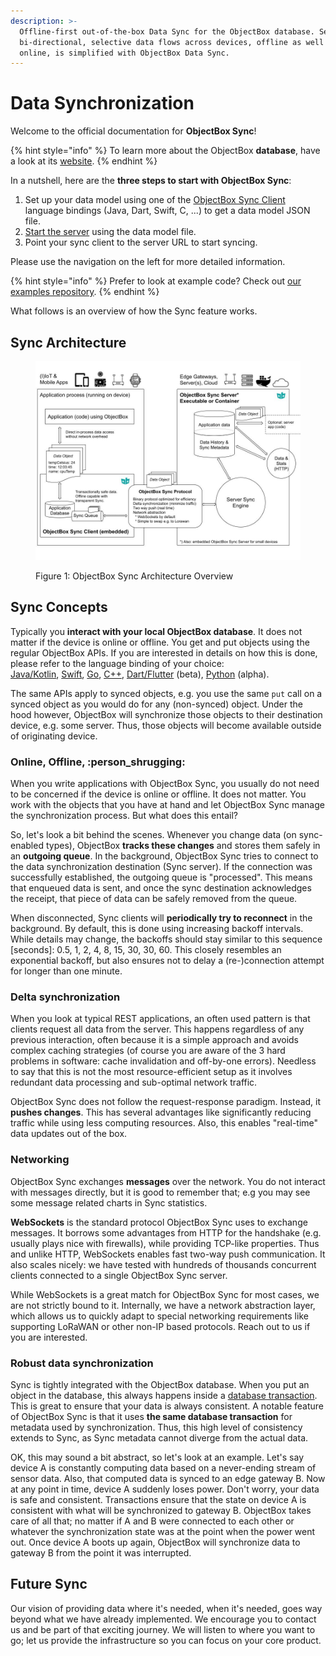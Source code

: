 ```yaml
---
description: >-
  Offline-first out-of-the-box Data Sync for the ObjectBox database. Seamless,
  bi-directional, selective data flows across devices, offline as well as
  online, is simplified with ObjectBox Data Sync.
---
```


# Data Synchronization

Welcome to the official documentation for **ObjectBox Sync**!

{% hint style="info" %}
To learn more about the ObjectBox **database**, have a look at its [website](https://objectbox.io/offline-first-mobile-database/).
{% endhint %}

In a nutshell, here are the **three steps to start with ObjectBox Sync**:

1. Set up your data model using one of the [ObjectBox Sync Client](sync-client.md) language bindings (Java, Dart, Swift, C, ...) to get a data model JSON file.
2. [Start the server](sync-server/) using the data model file.
3. Point your sync client to the server URL to start syncing.

Please use the navigation on the left for more detailed information.

{% hint style="info" %}
Prefer to look at example code? Check out [our examples repository](https://github.com/objectbox/objectbox-sync-examples).
{% endhint %}

What follows is an overview of how the Sync feature works.

## Sync Architecture

<figure><img src=".gitbook/assets/Sync Architecture for Docs.jpg" alt="ObjectBox Sync Architecture Diagram"><figcaption><p>Figure 1: ObjectBox Sync Architecture Overview</p></figcaption></figure>

## Sync Concepts

Typically you **interact with your local ObjectBox database**. It does not matter if the device is online or offline. You get and put objects using the regular ObjectBox APIs. If you are interested in details on how this is done, please refer to the language binding of your choice:\
[Java/Kotlin](https://docs.objectbox.io/), [Swift](https://swift.objectbox.io/), [Go](https://golang.objectbox.io/), [C++](https://cpp.objectbox.io/), [Dart/Flutter](https://github.com/objectbox/objectbox-dart) (beta), [Python](https://github.com/objectbox/objectbox-python) (alpha).

The same APIs apply to synced objects, e.g. you use the same `put` call on a synced object as you would do for any (non-synced) object. Under the hood however, ObjectBox will synchronize those objects to their destination device, e.g. some server. Thus, those objects will become available outside of originating device.

### Online, Offline, :person\_shrugging:

When you write applications with ObjectBox Sync, you usually do not need to be concerned if the device is online or offline. It does not matter. You work with the objects that you have at hand and let ObjectBox Sync manage the synchronization process. But what does this entail?

So, let's look a bit behind the scenes. Whenever you change data (on sync-enabled types), ObjectBox **tracks these changes** and stores them safely in an **outgoing queue**. In the background, ObjectBox Sync tries to connect to the data synchronization destination (Sync server). If the connection was successfully established, the outgoing queue is "processed". This means that enqueued data is sent, and once the sync destination acknowledges the receipt, that piece of data can be safely removed from the queue.

When disconnected, Sync clients will **periodically try to reconnect** in the background. By default, this is done using increasing backoff intervals. While details may change, the backoffs should stay similar to this sequence \[seconds]: 0.5, 1, 2, 4, 8, 15, 30, 30, 60. This closely resembles an exponential backoff, but also ensures not to delay a (re-)connection attempt for longer than one minute.

### Delta synchronization

When you look at typical REST applications, an often used pattern is that clients request all data from the server. This happens regardless of any previous interaction, often because it is a simple approach and avoids complex caching strategies (of course you are aware of the 3 hard problems in software: cache invalidation and off-by-one errors). Needless to say that this is not the most resource-efficient setup as it involves redundant data processing and sub-optimal network traffic.

ObjectBox Sync does not follow the request-response paradigm. Instead, it **pushes changes**. This has several advantages like significantly reducing traffic while using less computing resources. Also, this enables "real-time" data updates out of the box.

### Networking

ObjectBox Sync exchanges **messages** over the network. You do not interact with messages directly, but it is good to remember that; e.g you may see some message related charts in Sync statistics.

**WebSockets** is the standard protocol ObjectBox Sync uses to exchange messages. It borrows some advantages from HTTP for the handshake (e.g. usually plays nice with firewalls), while providing TCP-like properties. Thus and unlike HTTP, WebSockets enables fast two-way push communication. It also scales nicely: we have tested with hundreds of thousands concurrent clients connected to a single ObjectBox Sync server.

While WebSockets is a great match for ObjectBox Sync for most cases, we are not strictly bound to it. Internally, we have a network abstraction layer, which allows us to quickly adapt to special networking requirements like supporting LoRaWAN or other non-IP based protocols. Reach out to us if you are interested.

### Robust data synchronization

Sync is tightly integrated with the ObjectBox database. When you put an object in the database, this always happens inside a [database transaction](https://en.wikipedia.org/wiki/Database_transaction). This is great to ensure that your data is always consistent. A notable feature of ObjectBox Sync is that it uses **the same database transaction** for metadata used by synchronization. Thus, this high level of consistency extends to Sync, as Sync metadata cannot diverge from the actual data.

OK, this may sound a bit abstract, so let's look at an example. Let's say device A is constantly computing data based on a never-ending stream of sensor data. Also, that computed data is synced to an edge gateway B. Now at any point in time, device A suddenly loses power. Don't worry, your data is safe and consistent. Transactions ensure that the state on device A is consistent with what will be synchronized to gateway B. ObjectBox takes care of all that; no matter if A and B were connected to each other or whatever the synchronization state was at the point when the power went out. Once device A boots up again, ObjectBox will synchronize data to gateway B from the point it was interrupted.

## Future Sync

Our vision of providing data where it's needed, when it's needed, goes way beyond what we have already implemented. We encourage you to contact us and be part of that exciting journey. We will listen to where you want to go; let us provide the infrastructure so you can focus on your core product.
